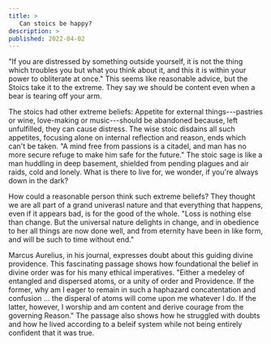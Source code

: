 ```yaml
---
title: >
   Can stoics be happy?
description: >
published: 2022-04-02
---
```


"If you are distressed by something outside yourself, it is not the thing which troubles you but what you think about it, and this it is within your power to obliterate at once." This seems like reasonable advice, but the Stoics take it to the extreme. They say we should be content even when a bear is tearing off your arm.

The stoics had other extreme beliefs: Appetite for external things---pastries or wine, love-making or music---should be abandoned because, left unfulfilled, they can cause distress. The wise stoic disdains all such appetites, focusing alone on internal reflection and reason, ends which can't be taken. "A mind free from passions is a citadel, and man has no more secure refuge to make him safe for the future." The stoic sage is like a man huddling in deep basement, shielded from pending plagues and air raids, cold and lonely. What is there to live for, we wonder, if you're always down in the dark?

How could a reasonable person think such extreme beliefs? They thought we are all part of a grand univerasl nature and that everything that happens, even if it appears bad, is for the good of the whole. "Loss is nothing else than change. But the universal nature delights in change, and in obedience to her all things are now done well, and from eternity have been in like form, and will be such to time without end."

Marcus Aurelius, in his journal, expresses doubt about this guiding divine providence. This fascinating passage shows how foundational the belief in divine order was for his many ethical imperatives. "Either a medeley of entangled and dispersed atoms, or a unity of order and Providence. If the former, why am I eager to remain in such a haphazard concatentation and confusion ... the disperal of atoms will come upon me whatever I do. If the latter, however, I worship and am content and derive courage from the governing Reason." The passage also shows how he struggled with doubts and how he lived according to a beleif system while not being entirely confident that it was true.

